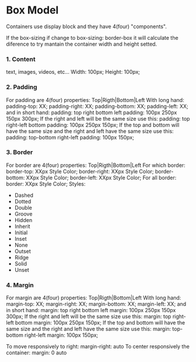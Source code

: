 # Box Model

Containers use display block and they have 4(four) "components".

If the box-sizing if change to box-sizing: border-box it will calculate the
diference to try mantain the container width and height setted.

### 1. Content

text, images, videos, etc...
Width: 100px;
Height: 100px;

### 2. Padding

For padding are 4(four) properties: Top|Rigth|Bottom|Left
With long hand:
padding-top: XX;
padding-right: XX;
padding-bottom: XX;
padding-left: XX;
and in short hand:
padding: top right bottom left
padding: 100px 250px 150px 300px;
If the right and left will be the same size use this:
padding: top right-left bottom
padding: 100px 250px 150px;
If the top and bottom will have the same size and the right and left have the same size use this:
padding: top-bottom right-left
padding: 100px 150px;

### 3. Border

For border are 4(four) properties: Top|Rigth|Bottom|Left
For which border:
border-top: XXpx Style Color;
border-right: XXpx Style Color;
border-bottom: XXpx Style Color;
border-left: XXpx Style Color;
For all border:
border: XXpx Style Color;
Styles:

- Dashed
- Dotted
- Double
- Groove
- Hidden
- Inherit
- Initial
- Inset
- None
- Outset
- Ridge
- Solid
- Unset

### 4. Margin

For margin are 4(four) properties: Top|Rigth|Bottom|Left
With long hand:
margin-top: XX;
margin-right: XX;
margin-bottom: XX;
margin-left: XX;
and in short hand:
margin: top right bottom left
margin: 100px 250px 150px 300px;
If the right and left will be the same size use this:
margin: top right-left bottom
margin: 100px 250px 150px;
If the top and bottom will have the same size and the right and left have the same size use this:
margin: top-bottom right-left
margin: 100px 150px;

To move responsively to right:
margin-right: auto
To center responsively the container:
margin: 0 auto
